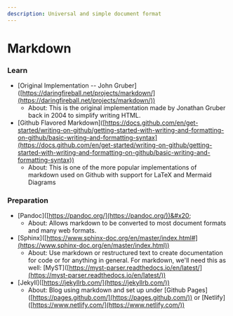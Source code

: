 ```yaml
---
description: Universal and simple document format
---
```


# Markdown

### Learn

* \[Original Implementation -- John Gruber]\([https://daringfireball.net/projects/markdown/](https://daringfireball.net/projects/markdown/))
  * About: This is the original implementation made by Jonathan Gruber back in 2004 to simplify writing HTML.
* \[Github Flavored Markdown]\([https://docs.github.com/en/get-started/writing-on-github/getting-started-with-writing-and-formatting-on-github/basic-writing-and-formatting-syntax](https://docs.github.com/en/get-started/writing-on-github/getting-started-with-writing-and-formatting-on-github/basic-writing-and-formatting-syntax))
  * About: This is one of the more popular implementations of markdown used on Github with support for LaTeX and Mermaid Diagrams

### Preparation

* \[Pandoc]\([https://pandoc.org/](https://pandoc.org/))&#x20;
  * About: Allows markdown to be converted to most document formats and many web formats.
* \[Sphinx]\([https://www.sphinx-doc.org/en/master/index.html#](https://www.sphinx-doc.org/en/master/index.html))
  * About: Use markdown or restructured text to create documentation for code or for anything in general. For markdown, we'll need this as well: \[MyST]\([https://myst-parser.readthedocs.io/en/latest/](https://myst-parser.readthedocs.io/en/latest/))
* \[Jekyll]\([https://jekyllrb.com/](https://jekyllrb.com/))
  * About: Blog using markdown and set up under \[Github Pages]\([https://pages.github.com/](https://pages.github.com/)) or \[Netlify]\([https://www.netlify.com/](https://www.netlify.com/))
